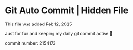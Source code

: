 # Git Auto Commit | Hidden File

This file was added Feb 12, 2025

Just for fun and keeping my daily git commit active 🤪

commit number: 2154173
